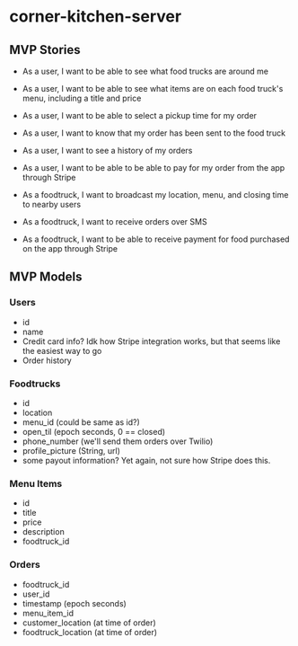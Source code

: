 # corner-kitchen-server

## MVP Stories
* As a user, I want to be able to see what food trucks are around me 
* As a user, I want to be able to see what items are on each food truck's menu, including a title and price
* As a user, I want to be able to select a pickup time for my order
* As a user, I want to know that my order has been sent to the food truck
* As a user, I want to see a history of my orders
* As a user, I want to be able to be able to pay for my order from the app through Stripe

* As a foodtruck, I want to broadcast my location, menu, and closing time to nearby users
* As a foodtruck, I want to receive orders over SMS
* As a foodtruck, I want to be able to receive payment for food purchased on the app through Stripe

## MVP Models

### Users
* id
* name
* Credit card info? Idk how Stripe integration works, but that seems like the easiest way to go
* Order history

### Foodtrucks
* id
* location
* menu_id (could be same as id?)
* open_til (epoch seconds, 0 == closed)
* phone_number (we'll send them orders over Twilio)
* profile_picture (String, url)
* some payout information? Yet again, not sure how Stripe does this.

### Menu Items
* id
* title
* price
* description
* foodtruck_id

### Orders
* foodtruck_id
* user_id
* timestamp (epoch seconds)
* menu_item_id
* customer_location (at time of order)
* foodtruck_location (at time of order)

